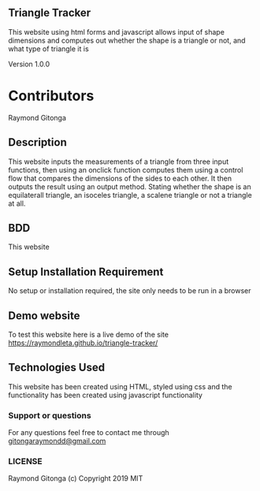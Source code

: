 ## Triangle Tracker

This website using html forms and javascript allows input of shape dimensions
and computes out whether the shape is a triangle or not, and what type of triangle it is

Version 1.0.0

# Contributors
Raymond Gitonga

## Description
This website inputs the measurements of a triangle from three input functions, then using an onclick function computes them using a control flow that compares the dimensions of the sides to each other. It then outputs the result using an output method. Stating whether the shape is an equilaterall triangle, an isoceles triangle, a scalene triangle or not a triangle at all.

## BDD
This website 

## Setup Installation Requirement
No setup or installation required, the site only needs to be run in a browser

## Demo website

To test this website here is a live demo of the site https://raymondleta.github.io/triangle-tracker/

## Technologies Used
This website has been created using HTML, styled using css and the functionality has been created using javascript functionality

### Support or questions
For any questions feel free to contact me through gitongaraymondd@gmail.com

### LICENSE
Raymond Gitonga (c) Copyright 2019
MIT
